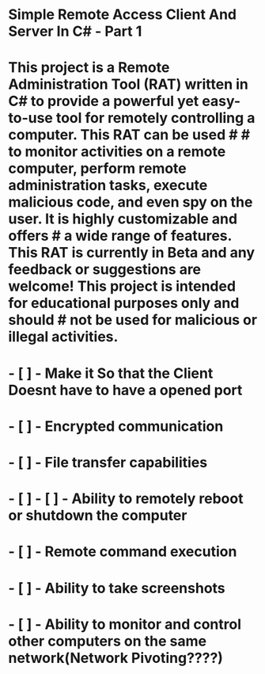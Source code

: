 # Simple Remote Access Client And Server In C# - Part 1

# This project is a Remote Administration Tool (RAT) written in C# to provide a powerful yet easy-to-use tool for remotely controlling a computer. This RAT can be used # # to monitor activities on a remote computer, perform remote administration tasks, execute malicious code, and even spy on the user. It is highly customizable and offers # a wide range of features. This RAT is currently in Beta and any feedback or suggestions are welcome! This project is intended for educational purposes only and should # not be used for malicious or illegal activities.

# - [ ] - Make it So that the Client Doesnt have to have a opened port
# - [ ] - Encrypted communication
# - [ ] - File transfer capabilities
# - [ ] - [ ] - Ability to remotely reboot or shutdown the computer
# - [ ] - Remote command execution
# - [ ] - Ability to take screenshots
# - [ ] - Ability to monitor and control other computers on the same network(Network Pivoting????)
